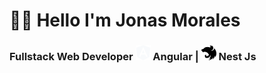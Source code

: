 
# 👋🏻 Hello I'm Jonas Morales
### Fullstack Web Developer <img src="angular.svg" alt="Angular" width="24"  height="24"> Angular | <img src="nestjs.svg"  alt="Nest" width="24" height="24"> Nest Js 



